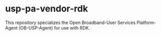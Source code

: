 # usp-pa-vendor-rdk
This repository specializes the Open Broadband-User Services Platform-Agent (OB-USP-Agent) for use with RDK.
